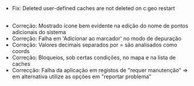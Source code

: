 ##

- Fix: Deleted user-defined caches are not deleted on c:geo restart

##

- Correção: Mostrado ícone bem evidente na edição do nome de pontos adicionais do sistema
- Correção: Falha em 'Adicionar ao marcador' no modo de depuração
- Correção: Valores decimais separados por = são analisados como coords
- Correção: Bloqueios, sob certas condições, no mapa e na lista de caches
- Correcção: Falha da aplicação em registos de "requer manutenção" => em alternativa utilize as opções em "reportar problema"
